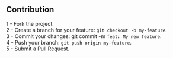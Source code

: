 ## Contribution

1 - Fork the project.\
2 - Create a branch for your feature: `git checkout -b my-feature`. \
3 - Commit your changes: git commit -m `feat: My new feature`. \
4 - Push your branch: `git push origin my-feature`. \
5 - Submit a Pull Request.
